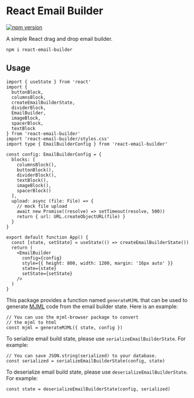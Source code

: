 # React Email Builder

[![npm version](https://img.shields.io/npm/v/react-email-builder.svg)](https://www.npmjs.com/package/react-email-builder)

A simple React drag and drop email builder.

```sh
npm i react-email-builder
```

## Usage

```tsx
import { useState } from 'react'
import {
  buttonBlock,
  columnsBlock,
  createEmailBuilderState,
  dividerBlock,
  EmailBuilder,
  imageBlock,
  spacerBlock,
  textBlock
} from 'react-email-builder'
import 'react-email-builder/styles.css'
import type { EmailBuilderConfig } from 'react-email-builder'

const config: EmailBuilderConfig = {
  blocks: [
    columnsBlock(),
    buttonBlock(),
    dividerBlock(),
    textBlock(),
    imageBlock(),
    spacerBlock()
  ],
  upload: async (file: File) => {
    // mock file upload
    await new Promise((resolve) => setTimeout(resolve, 500))
    return { url: URL.createObjectURL(file) }
  }
}

export default function App() {
  const [state, setState] = useState(() => createEmailBuilderState())
  return (
    <EmailBuilder
      config={config}
      style={{ height: 800, width: 1200, margin: '16px auto' }}
      state={state}
      setState={setState}
    />
  )
}
```

This package provides a function named `generateMJML` that can be used to generate [MJML](https://mjml.io/) code from the email builder state. Here is an example:

```tsx
// You can use the mjml-browser package to convert
// the mjml to html
const mjml = generateMJML({ state, config })
```

To serialize email build state, please use `serializeEmailBuilderState`. For example:

```tsx
// You can save JSON.string(serialized) to your database.
const serialized = serializeEmailBuilderState(config, state)
```

To deserialize email build state, please use `deserializeEmailBuilderState`. For example:

```tsx
const state = deserializeEmailBuilderState(config, serialized)
```
